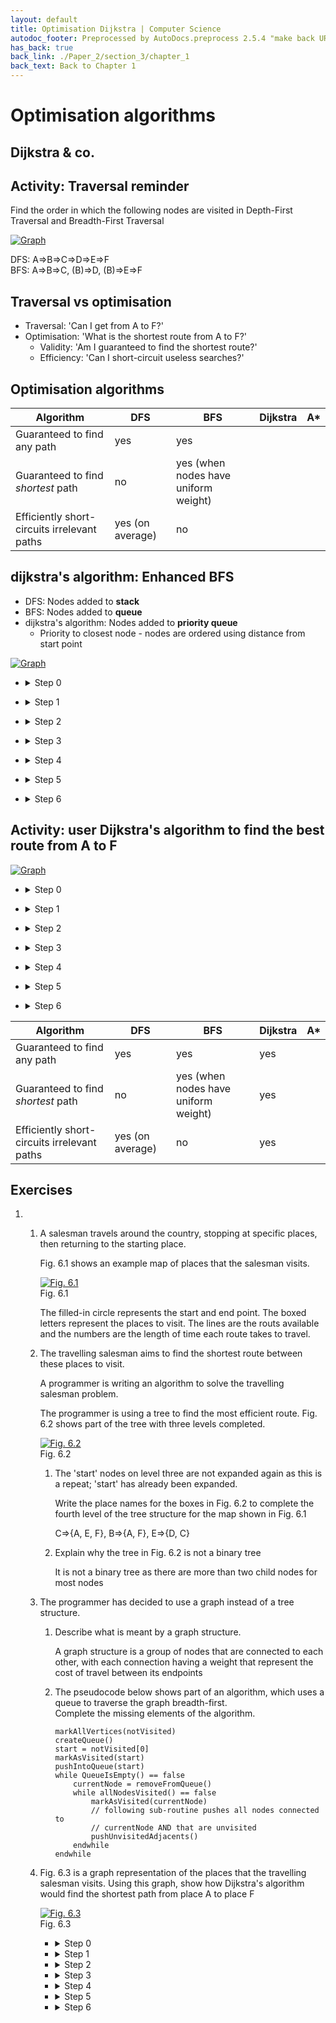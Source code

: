```yaml
---
layout: default
title: Optimisation Dijkstra | Computer Science
autodoc_footer: Preprocessed by AutoDocs.preprocess 2.5.4 "make back URLs relative" ⓒ Starwort, 2020
has_back: true
back_link: ./Paper_2/section_3/chapter_1
back_text: Back to Chapter 1
---
```


# Optimisation algorithms

## Dijkstra & co.

## Activity: Traversal reminder

Find the order in which the following nodes are visited in Depth-First Traversal and Breadth-First Traversal

[![Graph](./dijkstra_graph_1.png)](./dijkstra_graph_1.png)

DFS: A⇒B⇒C⇒D⇒E⇒F  
BFS: A⇒B⇒C, (B)⇒D, (B)⇒E⇒F

## Traversal vs optimisation

- Traversal: 'Can I get from A to F?'
- Optimisation: 'What is the shortest route from A to F?'
  - Validity: 'Am I guaranteed to find the shortest route?'
  - Efficiency: 'Can I short-circuit useless searches?'

## Optimisation algorithms

| Algorithm                                   | DFS              | BFS                                  | Dijkstra | A*  |
| ------------------------------------------- | ---------------- | ------------------------------------ | -------- | --- |
| Guaranteed to find any path                 | yes              | yes                                  |          |     |
| Guaranteed to find *shortest* path          | no               | yes (when nodes have uniform weight) |          |     |
| Efficiently short-circuits irrelevant paths | yes (on average) | no                                   |          |     |

## dijkstra's algorithm: Enhanced BFS

- DFS: Nodes added to **stack**
- BFS: Nodes added to **queue**
- dijkstra's algorithm: Nodes added to **priority queue**
  - Priority to closest node - nodes are ordered using distance from start point

[![Graph](./dijkstra_graph_1.png)](./dijkstra_graph_1.png)

- <details><summary>Step 0</summary>

  | Visited | Queue | Unknown nodes |
  | ------- | ----- | ------------- |
  |         | A - 0 |               |
  |         |       | B - inf       |
  |         |       | C - inf       |
  |         |       | D - inf       |
  |         |       | E - inf       |
  |         |       | F - inf       |

</details>

- <details><summary>Step 1</summary>

  | Visited | Queue    | Unknown nodes |
  | ------- | -------- | ------------- |
  | A - 0   |          |               |
  |         | A⇒B - 10 |               |
  |         |          | C - inf       |
  |         |          | D - inf       |
  |         |          | E - inf       |
  |         |          | F - inf       |

</details>

- <details><summary>Step 2</summary>

  | Visited  | Queue    | Unknown nodes |
  | -------- | -------- | ------------- |
  | A - 0    |          |               |
  | A⇒B - 10 |          |               |
  |          | B⇒C - 12 |               |
  |          | B⇒D - 20 |               |
  |          | B⇒E - 35 |               |
  |          |          | F - inf       |

</details>

- <details><summary>Step 3</summary>

  | Visited  | Queue        | Unknown nodes |
  | -------- | ------------ | ------------- |
  | A - 0    |              |               |
  | A⇒B - 10 |              |               |
  | B⇒C - 12 |              |               |
  |          | C⇒D - 17     |               |
  |          | ~~B⇒D - 20~~ |               |
  |          | B⇒E - 35     |               |
  |          |              | F - inf       |

</details>

- <details><summary>Step 4</summary>

  | Visited  | Queue        | Unknown nodes |
  | -------- | ------------ | ------------- |
  | A - 0    |              |               |
  | A⇒B - 10 |              |               |
  | B⇒C - 12 |              |               |
  | C⇒D - 17 |              |               |
  |          | D⇒E - 29     |               |
  |          | ~~B⇒E - 35~~ |               |
  |          |              | F - inf       |

</details>

- <details><summary>Step 5</summary>

  | Visited  | Queue    | Unknown nodes |
  | -------- | -------- | ------------- |
  | A - 0    |          |               |
  | A⇒B - 10 |          |               |
  | B⇒C - 12 |          |               |
  | C⇒D - 17 |          |               |
  | D⇒E - 29 |          |               |
  |          | E⇒F - 31 |               |

</details>

- <details><summary>Step 6</summary>

  | Visited      | Queue | Unknown nodes |
  | ------------ | ----- | ------------- |
  | **A - 0**    |       |               |
  | **A⇒B - 10** |       |               |
  | **B⇒C - 12** |       |               |
  | **C⇒D - 17** |       |               |
  | **D⇒E - 29** |       |               |
  | **E⇒F - 31** |       |               |

</details>

## Activity: user Dijkstra's algorithm to find the best route from A to F

[![Graph](./dijkstra_graph_2.png)](./dijkstra_graph_2.png)

- <details><summary>Step 0</summary>

  | Visited | Queue | Unknown nodes |
  | ------- | ----- | ------------- |
  |         | A - 0 |               |
  |         |       | B - inf       |
  |         |       | C - inf       |
  |         |       | D - inf       |
  |         |       | E - inf       |
  |         |       | F - inf       |

</details>

- <details><summary>Step 1</summary>

  | Visited | Queue    | Unknown nodes |
  | ------- | -------- | ------------- |
  | A - 0   |          |               |
  |         | A⇒B - 10 |               |
  |         | A⇒E - 25 |               |
  |         |          | C - inf       |
  |         |          | D - inf       |
  |         |          | F - inf       |

</details>

- <details><summary>Step 2</summary>

  | Visited  | Queue        | Unknown nodes |
  | -------- | ------------ | ------------- |
  | A - 0    |              |               |
  | A⇒B - 10 |              |               |
  |          | B⇒C - 12     |               |
  |          | B⇒E - 15     |               |
  |          | ~~A⇒E - 25~~ |               |
  |          |              | D - inf       |
  |          |              | F - inf       |

</details>

- <details><summary>Step 3</summary>

  | Visited  | Queue    | Unknown nodes |
  | -------- | -------- | ------------- |
  | A - 0    |          |               |
  | A⇒B - 10 |          |               |
  | B⇒C - 12 |          |               |
  |          | B⇒E - 15 |               |
  |          | C⇒D - 22 |               |
  |          |          | F - inf       |

</details>

- <details><summary>Step 4</summary>

  | Visited  | Queue        | Unknown nodes |
  | -------- | ------------ | ------------- |
  | A - 0    |              |               |
  | A⇒B - 10 |              |               |
  | B⇒C - 12 |              |               |
  | B⇒E - 15 |              |               |
  |          | C⇒D - 22     |               |
  |          | ~~E⇒D - 27~~ |               |
  |          |              | F - inf       |

</details>

- <details><summary>Step 5</summary>

  | Visited  | Queue    | Unknown nodes |
  | -------- | -------- | ------------- |
  | A - 0    |          |               |
  | A⇒B - 10 |          |               |
  | B⇒C - 12 |          |               |
  | B⇒E - 15 |          |               |
  | C⇒D - 22 |          |               |
  |          | D⇒F - 24 |               |

</details>

- <details><summary>Step 6</summary>

  | Visited      | Queue | Unknown nodes |
  | ------------ | ----- | ------------- |
  | **A - 0**    |       |               |
  | **A⇒B - 10** |       |               |
  | **B⇒C - 12** |       |               |
  | B⇒E - 15     |       |               |
  | **C⇒D - 22** |       |               |
  | **D⇒F - 24** |       |

</details>

| Algorithm                                   | DFS              | BFS                                  | Dijkstra | A*  |
| ------------------------------------------- | ---------------- | ------------------------------------ | -------- | --- |
| Guaranteed to find any path                 | yes              | yes                                  | yes      |     |
| Guaranteed to find *shortest* path          | no               | yes (when nodes have uniform weight) | yes      |     |
| Efficiently short-circuits irrelevant paths | yes (on average) | no                                   | yes      |     |

## Exercises

1. &#x200b;
   1. A salesman travels around the country, stopping at specific places, then returning to the starting place.

      Fig. 6.1 shows an example map of places that the salesman visits.

      [![Fig. 6.1](./dijkstra_graph_3.png)](./dijkstra_graph_3.png)  
      Fig. 6.1

      The filled-in circle represents the start and end point. The boxed letters represent the places to visit. The lines are the routs available and the numbers are the length of time each route takes to travel.
   2. The travelling salesman aims to find the shortest route between these places to visit.

      A programmer is writing an algorithm to solve the travelling salesman problem.

      The programmer is using a tree to find the most efficient route. Fig. 6.2 shows part of the tree with three levels completed.

      [![Fig. 6.2](./dijkstra_graph_4.png)](./dijkstra_graph_4.png)  
      Fig. 6.2

      1. The 'start' nodes on level three are not expanded again as this is a repeat; 'start' has already been expanded.

         Write the place names for the boxes in Fig. 6.2 to complete the fourth level of the tree structure for the map shown in Fig. 6.1

         C⇒{A, E, F}, B⇒{A, F}, E⇒{D, C}

      2. Explain why the tree in Fig. 6.2 is not a binary tree

         It is not a binary tree as there are more than two child nodes for most nodes

   3. The programmer has decided to use a graph instead of a tree structure.

      1. Describe what is meant by a graph structure.

         A graph structure is a group of nodes that are connected to each other, with each connection having a weight that represent the cost of travel between its endpoints

      2. The pseudocode below shows part of an algorithm, which uses a queue to traverse the graph breadth-first.  
         Complete the missing elements of the algorithm.

         ```
         markAllVertices(notVisited)
         createQueue()
         start = notVisited[0]
         markAsVisited(start)
         pushIntoQueue(start)
         while QueueIsEmpty() == false
             currentNode = removeFromQueue()
             while allNodesVisited() == false
                 markAsVisited(currentNode)
                 // following sub-routine pushes all nodes connected to
                 // currentNode AND that are unvisited
                 pushUnvisitedAdjacents()
             endwhile
         endwhile
         ```
   4. Fig. 6.3 is a graph representation of the places that the travelling salesman visits. Using this graph, show how Dijkstra's algorithm would find the shortest path from place A to place F

      [![Fig. 6.3](./dijkstra_graph_5.png)](./dijkstra_graph_5.png)  
      Fig. 6.3

      - <details><summary>Step 0</summary>

        | Visited | Queue | Unknown |
        | ------- | ----- | ------- |
        |         | A - 0 |         |
        |         |       | B - inf |
        |         |       | C - inf |
        |         |       | D - inf |
        |         |       | E - inf |
        |         |       | F - inf |

      </details>

      - <details><summary>Step 1</summary>

        | Visited | Queue   | Unknown |
        | ------- | ------- | ------- |
        | A - 0   |         |         |
        |         | A⇒C - 3 |         |
        |         | A⇒D - 3 |         |
        |         | A⇒B - 5 |         |
        |         |         | E - inf |
        |         |         | F - inf |

      </details>

      - <details><summary>Step 2</summary>

        | Visited | Queue   | Unknown |
        | ------- | ------- | ------- |
        | A - 0   |         |         |
        | A⇒C - 3 |         |         |
        |         | A⇒D - 3 |         |
        |         | A⇒B - 5 |         |
        |         | C⇒E - 6 |         |
        |         | C⇒F - 6 |         |

      </details>

      - <details><summary>Step 3</summary>

        | Visited | Queue       | Unknown |
        | ------- | ----------- | ------- |
        | A - 0   |             |         |
        | A⇒C - 3 |             |         |
        | A⇒D - 3 |             |         |
        |         | A⇒B - 5     |         |
        |         | D⇒E - 5     |         |
        |         | ~~C⇒E - 6~~ |         |
        |         | C⇒F - 6     |         |

      </details>

      - <details><summary>Step 4</summary>

        | Visited | Queue       | Unknown |
        | ------- | ----------- | ------- |
        | A - 0   |             |         |
        | A⇒C - 3 |             |         |
        | A⇒D - 3 |             |         |
        | A⇒B - 5 |             |         |
        |         | D⇒E - 5     |         |
        |         | C⇒F - 6     |         |
        |         | ~~B⇒F - 7~~ |         |

      </details>

      - <details><summary>Step 5</summary>

        | Visited | Queue   | Unknown |
        | ------- | ------- | ------- |
        | A - 0   |         |         |
        | A⇒C - 3 |         |         |
        | A⇒D - 3 |         |         |
        | A⇒B - 5 |         |         |
        | D⇒E - 5 |         |         |
        |         | C⇒F - 6 |         |

      </details>

      - <details><summary>Step 6</summary>

        | Visited     | Queue | Unknown |
        | ----------- | ----- | ------- |
        | **A - 0**   |       |         |
        | **A⇒C - 3** |       |         |
        | A⇒D - 3     |       |         |
        | A⇒B - 5     |       |         |
        | D⇒E - 5     |       |         |
        | **C⇒F - 6** |       |         |

      </details>
